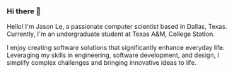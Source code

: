 ### Hi there 👋

Hello! I'm Jason Le, a passionate computer scientist based in Dallas, Texas. Currently, I'm  an undergraduate student at Texas A&M, College Station.

I enjoy creating software solutions that significantly enhance everyday life. Leveraging my skills in engineering, software development, and design, I simplify complex challenges and bringing innovative ideas to life.
